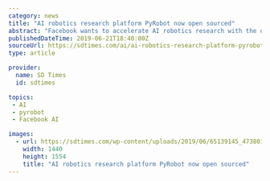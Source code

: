 ```yaml
---
category: news
title: "AI robotics research platform PyRobot now open sourced"
abstract: "Facebook wants to accelerate AI robotics research with the open source release of PyRobot. According to the company, the project is designed as a framework and ecosystem that enables AI researchers and students to mobilize a robot in just a few hours ..."
publishedDateTime: 2019-06-21T18:40:00Z
sourceUrl: https://sdtimes.com/ai/ai-robotics-research-platform-pyrobot-now-open-sourced/
type: article

provider:
  name: SD Times
  id: sdtimes

topics:
 - AI
 - pyrobot
 - Facebook AI

images:
  - url: https://sdtimes.com/wp-content/uploads/2019/06/65139145_473801773389834_6316824430492254208_n.png
    width: 1440
    height: 1554
    title: "AI robotics research platform PyRobot now open sourced"
---
```

